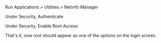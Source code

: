 <div id="wikitext">

Run Applications \> Utilities \> Netinfo Manager

Under Security, Authenticate

Under Security, Enable Root Access

That's it, now root should appear as one of the options on the login
screen.

<div class="vspace">

</div>

</div>
